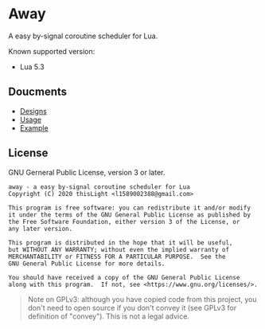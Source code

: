 # Away
A easy by-signal coroutine scheduler for Lua.

Known supported version:
- Lua 5.3

## Doucments
- [Designs](wiki/designs.md)
- [Usage](wiki/usage.md)
- [Example](example/)

## License
GNU Gerneral Public License, version 3 or later.

    away - a easy by-signal coroutine scheduler for Lua
    Copyright (C) 2020 thisLight <l1589002388@gmail.com>

    This program is free software: you can redistribute it and/or modify
    it under the terms of the GNU General Public License as published by
    the Free Software Foundation, either version 3 of the License, or
    any later version.

    This program is distributed in the hope that it will be useful,
    but WITHOUT ANY WARRANTY; without even the implied warranty of
    MERCHANTABILITY or FITNESS FOR A PARTICULAR PURPOSE.  See the
    GNU General Public License for more details.

    You should have received a copy of the GNU General Public License
    along with this program.  If not, see <https://www.gnu.org/licenses/>.

> Note on GPLv3: although you have copied code from this project, you don't need to open source if you don't convey it (see GPLv3 for definition of "convey"). This is not a legal advice.
